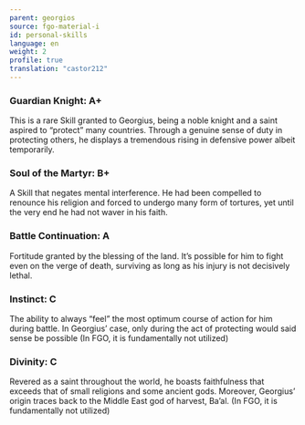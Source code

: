 ```yaml
---
parent: georgios
source: fgo-material-i
id: personal-skills
language: en
weight: 2
profile: true
translation: "castor212"
---
```


### Guardian Knight: A+

This is a rare Skill granted to Georgius, being a noble knight and a saint aspired to “protect” many countries.
Through a genuine sense of duty in protecting others, he displays a tremendous rising in defensive power albeit temporarily.

### Soul of the Martyr: B+

A Skill that negates mental interference.
He had been compelled to renounce his religion and forced to undergo many form of tortures, yet until the very end he had not waver in his faith.

### Battle Continuation: A

Fortitude granted by the blessing of the land. It’s possible for him to fight even on the verge of death, surviving as long as his injury is not decisively lethal.

### Instinct: C

The ability to always “feel” the most optimum course of action for him during battle. In Georgius’ case, only during the act of protecting would said sense be possible
(In FGO, it is fundamentally not utilized)

### Divinity: C

Revered as a saint throughout the world, he boasts faithfulness that exceeds that of small religions and some ancient gods.
Moreover, Georgius’ origin traces back to the Middle East god of harvest, Ba’al.
(In FGO, it is fundamentally not utilized)
